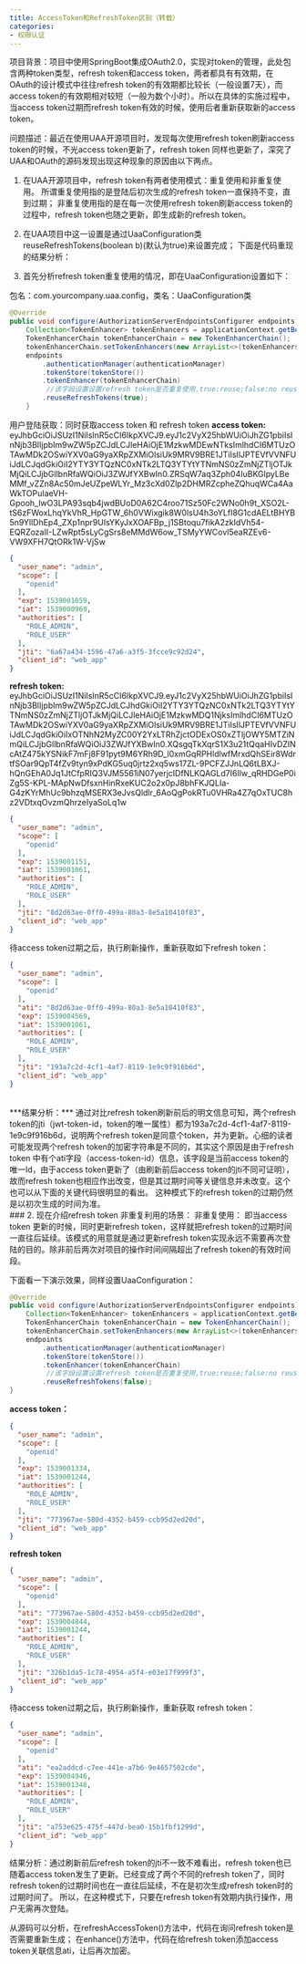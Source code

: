 ```yaml
---
title: AccessToken和RefreshToken区别（转载）
categories:
- 权限认证
---
```

项目背景：项目中使用SpringBoot集成OAuth2.0，实现对token的管理，此处包含两种token类型，refresh token和access token，两者都具有有效期，在OAuth的设计模式中往往refresh token的有效期都比较长（一般设置7天），而access token的有效期相对较短（一般为数个小时）。所以在具体的实施过程中，当access token过期而refresh token有效的时候，使用后者重新获取新的access token。

问题描述：最近在使用UAA开源项目时，发现每次使用refresh token刷新access token的时候，不光access token更新了，refresh token 同样也更新了，深究了UAA和OAuth的源码发现出现这种现象的原因由以下两点。

1. 在UAA开源项目中，refresh token有两者使用模式：重复使用和非重复使用。
所谓重复使用指的是登陆后初次生成的refresh token一直保持不变，直到过期；
非重复使用指的是在每一次使用refresh token刷新access token的过程中，refresh token也随之更新，即生成新的refresh token。

2. 在UAA项目中这一设置是通过UaaConfiguration类reuseRefreshTokens(boolean b)(默认为true)来设置完成；
下面是代码重现的结果分析：

3. 首先分析refresh token重复使用的情况，即在UaaConfiguration设置如下：

包名：com.yourcompany.uaa.config，类名：UaaConfiguration类
```java
@Override
public void configure(AuthorizationServerEndpointsConfigurer endpoints) throws Exception {
    Collection<TokenEnhancer> tokenEnhancers = applicationContext.getBeansOfType(TokenEnhancer.class).values();
    TokenEnhancerChain tokenEnhancerChain = new TokenEnhancerChain();
    tokenEnhancerChain.setTokenEnhancers(new ArrayList<>(tokenEnhancers));
    endpoints
        .authenticationManager(authenticationManager)
        .tokenStore(tokenStore())
        .tokenEnhancer(tokenEnhancerChain)
         //该字段设置设置refresh token是否重复使用,true:reuse;false:no reuse.
        .reuseRefreshTokens(true);            
    }
```

用户登陆获取：同时获取access token 和 refresh token
**access token:**
eyJhbGciOiJSUzI1NiIsInR5cCI6IkpXVCJ9.eyJ1c2VyX25hbWUiOiJhZG1pbiIsInNjb3BlIjpbIm9wZW5pZCJdLCJleHAiOjE1MzkwMDEwNTksImlhdCI6MTUzOTAwMDk2OSwiYXV0aG9yaXRpZXMiOlsiUk9MRV9BRE1JTiIsIlJPTEVfVVNFUiJdLCJqdGkiOiI2YTY3YTQzNC0xNTk2LTQ3YTYtYTNmNS0zZmNjZTljOTJkMjQiLCJjbGllbnRfaWQiOiJ3ZWJfYXBwIn0.ZRSqW7aq3Zph04IuBKGlpyLBeMMf_vZZn8Ac50mJeUZpeWLYr_Mz3cXd0Zlp2DHMRZcpheZQhuqWCa4AaWkTOPuIaeVH-Gpooh_lwO3LPA93sqb4jwdBUoD0A62C4roo71Sz50Fc2WNo0h9t_XSO2L-tS6zFWoxLhqYkVhR_HpGTW_6h0VWixgik8W0lsU4h3oYLfI8G1cdAELtBHYB5n9YllDhEp4_ZXp1npr9UIsYKyJxXOAFBp_j1SBtoqu7fikA2zkIdVh54-EQRZozaII-LZwRpt5sLyCgSrs8eMMdW6ow_TSMyYWCovl5eaRZEv6-VW9XFH7QtORk1W-VjSw
```json
{
  "user_name": "admin",
  "scope": [
    "openid"
  ],
  "exp": 1539001059,
  "iat": 1539000969,
  "authorities": [
    "ROLE_ADMIN",
    "ROLE_USER"
  ],
  "jti": "6a67a434-1596-47a6-a3f5-3fcce9c92d24",
  "client_id": "web_app"
}
```

**refresh token:**
eyJhbGciOiJSUzI1NiIsInR5cCI6IkpXVCJ9.eyJ1c2VyX25hbWUiOiJhZG1pbiIsInNjb3BlIjpbIm9wZW5pZCJdLCJhdGkiOiI2YTY3YTQzNC0xNTk2LTQ3YTYtYTNmNS0zZmNjZTljOTJkMjQiLCJleHAiOjE1MzkwMDQ1NjksImlhdCI6MTUzOTAwMDk2OSwiYXV0aG9yaXRpZXMiOlsiUk9MRV9BRE1JTiIsIlJPTEVfVVNFUiJdLCJqdGkiOiIxOTNhN2MyZC00Y2YxLTRhZjctODExOS0xZTljOWY5MTZiNmQiLCJjbGllbnRfaWQiOiJ3ZWJfYXBwIn0.XQsgqTkXqrS1X3u21tQqaHIvDZINcAtZ475kYSNikF7mFj8F91pyt9M6YRh9D_l0xmGqRPHldlwfMrxdQhSEir8WdrtfSOar9QpT4fZv9tyn9xPdKG5uq0jrtz2xq5ws17ZL-9PCFZJJnLQ6tLBXJ-hQnGEhA0Jq1JtCfpRIQ3VJM5561iN07yerjcIDfNLKQAGLd7I6Ilw_qRHDGeP0iZg5S-KPL-MApNwDfsxnHinRxeKUC2o2x0pJ8bhFKJQLIa-G4zKYrMhUc9bhzqMSERX3eJvsQldlr_6AoQgPokRTu0VHRa4Z7qOxTUC8hz2VDtxqOvzmQhrzeIyaSoLq1w
```json
{
  "user_name": "admin",
  "scope": [
    "openid"
  ],
  "exp": 1539001151,
  "iat": 1539001061,
  "authorities": [
    "ROLE_ADMIN",
    "ROLE_USER"
  ],
  "jti": "8d2d63ae-0ff0-499a-80a3-8e5a10410f83",
  "client_id": "web_app"
}
```

待access token过期之后，执行刷新操作，重新获取如下refresh token：
```json
{
  "user_name": "admin",
  "scope": [
    "openid"
  ],
  "ati": "8d2d63ae-0ff0-499a-80a3-8e5a10410f83",
  "exp": 1539004569,
  "iat": 1539001061,
  "authorities": [
    "ROLE_ADMIN",
    "ROLE_USER"
  ],
  "jti": "193a7c2d-4cf1-4af7-8119-1e9c9f916b6d",
  "client_id": "web_app"
}
```

<br>
***结果分析：***
通过对比refresh token刷新前后的明文信息可知，两个refresh token的jti（jwt-token-id，token的唯一属性）都为193a7c2d-4cf1-4af7-8119-1e9c9f916b6d，说明两个refresh token是同意个token，并为更新。心细的读者可能发现两个refresh token的加密字符串是不同的，其实这个原因是由于refresh token 中有个ati字段（access-token-id）信息，该字段是当前access token的唯一Id，由于access token更新了（由刷新前后access token的jti不同可证明），故而refresh token也相应作出改变，但是其过期时间等关键信息并未改变。这个也可以从下面的关键代码很明显的看出。
这种模式下的refresh token的过期仍然是以初次生成的时间为准。


<br>
### 2. 现在介绍refresh token 非重复利用的场景：
非重复使用： 即当access token 更新的时候，同时更新refresh token，这样就把refresh token的过期时间一直往后延续。该模式的用意就是通过更新refresh token实现永远不需要再次登陆的目的。除非前后两次对项目的操作时间间隔超出了refresh token的有效时间段。

下面看一下演示效果，同样设置UaaConfiguration：
```java
@Override
public void configure(AuthorizationServerEndpointsConfigurer endpoints) throws Exception {
    Collection<TokenEnhancer> tokenEnhancers = applicationContext.getBeansOfType(TokenEnhancer.class).values();
    TokenEnhancerChain tokenEnhancerChain = new TokenEnhancerChain();
    tokenEnhancerChain.setTokenEnhancers(new ArrayList<>(tokenEnhancers));
    endpoints
        .authenticationManager(authenticationManager)
        .tokenStore(tokenStore())
        .tokenEnhancer(tokenEnhancerChain)
         //该字段设置设置refresh token是否重复使用,true:reuse;false:no reuse.
        .reuseRefreshTokens(false);            
}
```

**access token：**
```json
{
  "user_name": "admin",
  "scope": [
    "openid"
  ],
  "exp": 1539001334,
  "iat": 1539001244,
  "authorities": [
    "ROLE_ADMIN",
    "ROLE_USER"
  ],
  "jti": "773967ae-580d-4352-b459-ccb95d2ed20d",
  "client_id": "web_app"
}
```

**refresh token**
```json
{
  "user_name": "admin",
  "scope": [
    "openid"
  ],
  "ati": "773967ae-580d-4352-b459-ccb95d2ed20d",
  "exp": 1539004844,
  "iat": 1539001244,
  "authorities": [
    "ROLE_ADMIN",
    "ROLE_USER"
  ],
  "jti": "326b1da5-1c78-4954-a5f4-e03e17f999f3",
  "client_id": "web_app"
}
```
待access token过期之后，执行刷新操作，重新获取 refresh token：
```json
{
  "user_name": "admin",
  "scope": [
    "openid"
  ],
  "ati": "ea2addcd-c7ee-441e-a7b6-9e4657502cde",
  "exp": 1539004946,
  "iat": 1539001346,
  "authorities": [
    "ROLE_ADMIN",
    "ROLE_USER"
  ],
  "jti": "a753e625-475f-447d-bea0-15b1fbf1299d",
  "client_id": "web_app"
}
```

结果分析：通过刷新前后refresh token的jti不一致不难看出，refresh token也已随着access token发生了更新。已经变成了两个不同的refresh token了，同时refresh token的过期时间也在一直往后延续，不在是初次生成refresh token时的过期时间了。
所以，在这种模式下，只要在refresh token有效期内执行操作，用户无需再次登陆。


从源码可以分析，在refreshAccessToken()方法中，代码在询问refresh token是否需要重新生成；
在enhance()方法中，代码在给refresh token添加access token关联信息ati，让后再次加密。
